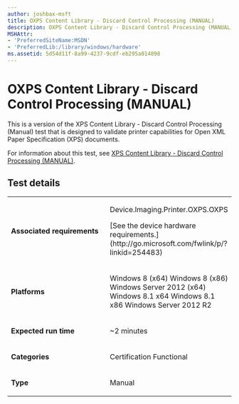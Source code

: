 ```yaml
---
author: joshbax-msft
title: OXPS Content Library - Discard Control Processing (MANUAL)
description: OXPS Content Library - Discard Control Processing (MANUAL)
MSHAttr:
- 'PreferredSiteName:MSDN'
- 'PreferredLib:/library/windows/hardware'
ms.assetid: 5d54d11f-8a99-4237-9cdf-eb295a014898
---
```


# OXPS Content Library - Discard Control Processing (MANUAL)


This is a version of the XPS Content Library - Discard Control Processing (Manual) test that is designed to validate printer capabilities for Open XML Paper Specification (XPS) documents.

For information about this test, see [XPS Content Library - Discard Control Processing (MANUAL)](xps-content-library---discard-control-processing--manual-f2fb9c27-9f25-4291-9977-10d14ac4d8ec.md).

## Test details


<table>
<colgroup>
<col width="50%" />
<col width="50%" />
</colgroup>
<tbody>
<tr class="odd">
<td><p><strong>Associated requirements</strong></p></td>
<td><p>Device.Imaging.Printer.OXPS.OXPS</p>
<p>[See the device hardware requirements.](http://go.microsoft.com/fwlink/p/?linkid=254483)</p></td>
</tr>
<tr class="even">
<td><p><strong>Platforms</strong></p></td>
<td><p>Windows 8 (x64) Windows 8 (x86) Windows Server 2012 (x64) Windows 8.1 x64 Windows 8.1 x86 Windows Server 2012 R2</p></td>
</tr>
<tr class="odd">
<td><p><strong>Expected run time</strong></p></td>
<td><p>~2 minutes</p></td>
</tr>
<tr class="even">
<td><p><strong>Categories</strong></p></td>
<td><p>Certification Functional</p></td>
</tr>
<tr class="odd">
<td><p><strong>Type</strong></p></td>
<td><p>Manual</p></td>
</tr>
</tbody>
</table>

 

 

 






